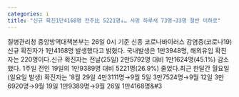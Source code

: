 ```yaml
---
categories: i
title: "신규 확진1만4168명 전주比 5221명↓… 사망 하루새 73명→33명 절반 이하로"
---
```

질병관리청 중앙방역대책본부는 26일 0시 기준 신종 코로나바이러스 감염증(코로나19) 신규 확진자가 1만4168명 발생했다고 밝혔다. 국내발생은 1만3948명, 해외유입 확진자는 220명이다.신규 확진자는 전날(25일) 2만5792명 대비 1만1624명(45.1%) 감소했다. 1주일 전인 19일의 1만9389명 대비 5221명(26.9%) 줄었다.최근 한달간 월요일(일요일 발생) 확진자는 &#39;8월 29일 4만3111명→9월 5일 3만7524명→9월 12일 3만6920명→9월 19일 1만9389명→9월 26일 1만4168명&#3